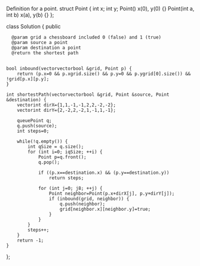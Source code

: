 
  Definition for a point.
  struct Point {
      int x;
      int y;
      Point()  x(0), y(0) {}
      Point(int a, int b)  x(a), y(b) {}
  };
 

class Solution {
public
    
      @param grid a chessboard included 0 (false) and 1 (true)
      @param source a point
      @param destination a point
      @return the shortest path 
     

    bool inbound(vectorvectorbool &grid, Point p) {
        return (p.x=0 && p.xgrid.size() && p.y=0 && p.ygrid[0].size()) && !grid[p.x][p.y];
    } 

    int shortestPath(vectorvectorbool &grid, Point &source, Point &destination) {
        vectorint dirX={1,1,-1,-1,2,2,-2,-2};
        vectorint dirY={2,-2,2,-2,1,-1,1,-1};

        queuePoint q;
        q.push(source);
        int steps=0;

        while(!q.empty()) {
            int qSize = q.size();
            for (int i=0; iqSize; ++i) {
                Point p=q.front();
                q.pop();

                if ((p.x==destination.x) && (p.y==destination.y)) 
                    return steps;            

                for (int j=0; j8; ++j) {
                    Point neighbor=Point(p.x+dirX[j], p.y+dirY[j]);
                    if (inbound(grid, neighbor)) {
                        q.push(neighbor); 
                        grid[neighbor.x][neighbor.y]=true;
                    }
                }
            }
            steps++;
        }      
        return -1;
    }
};